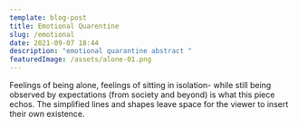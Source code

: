 ```yaml
---
template: blog-post
title: Emotional Quarentine
slug: /emotional
date: 2021-09-07 18:44
description: "emotional quarantine abstract "
featuredImage: /assets/alone-01.png
---
```

Feelings of being alone, feelings of sitting in isolation- while still being observed by expectations (from society and beyond) is what this piece echos. The simplified lines and shapes leave space for the viewer to insert their own existence.